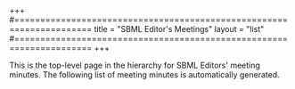 +++
#=====================================================================
title  = "SBML Editor's Meetings"
layout = "list"
#=====================================================================
+++

This is the top-level page in the hierarchy for SBML Editors' meeting minutes. The following list of meeting minutes is automatically generated.


<!-- Note to site maintainers: the rest of this page's contents is
     auto-filled from the content of the files located in this 
     directory (/content/community/events/sbml-editors-meetings/)
-->


